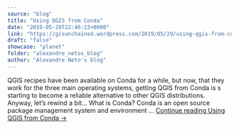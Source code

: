 ```yaml
---
source: "blog"
title: "Using QGIS from Conda"
date: "2019-05-29T22:46:23+0000"
link: "https://gisunchained.wordpress.com/2019/05/29/using-qgis-from-conda/"
draft: "false"
showcase: "planet"
folder: "alexandre_netos_blog"
author: "Alexandre Neto's blog"
---
```


QGIS recipes have been available on Conda for a while, but now, that they work for the three main operating systems, getting QGIS from Conda is s starting to become a reliable alternative to other QGIS distributions. Anyway, let&#8217;s rewind a bit&#8230; What is Conda? Conda is an open source package management system and environment &#8230; <a class="more-link" href="https://gisunchained.wordpress.com/2019/05/29/using-qgis-from-conda/">Continue reading <span class="screen-reader-text">Using QGIS from&#160;Conda</span> <span class="meta-nav">&#8594;</span></a>
